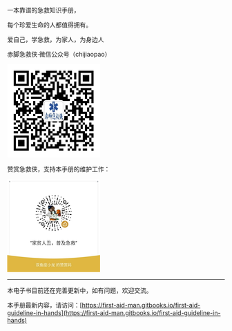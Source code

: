 一本靠谱的急救知识手册，

每个珍爱生命的人都值得拥有。

爱自己，学急救，为家人，为身边人

赤脚急救侠·微信公众号（chijiaopao）

![](/assets/qrcode_chijiaopao.jpg)

赞赏急救侠，支持本手册的维护工作：

![](/assets/dashang_20171216221207.jpg)

---

本电子书目前还在完善更新中，如有问题，欢迎交流。

本手册最新内容，请访问：[https://first-aid-man.gitbooks.io/first-aid-guideline-in-hands](https://first-aid-man.gitbooks.io/first-aid-guideline-in-hands)

